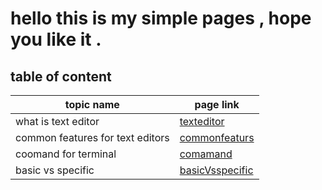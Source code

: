 # hello this is my simple  pages , hope you like it .

## table of content 

 topic name          	                | page link  
----------------------------------------|---------------------	  
what is text editor                  	|[texteditor]()	
   common features for text editors	    |[commonfeaturs]()
   coomand for terminal	                |[comamand]()	   
	   basic vs specific	            |[basicVsspecific]()

